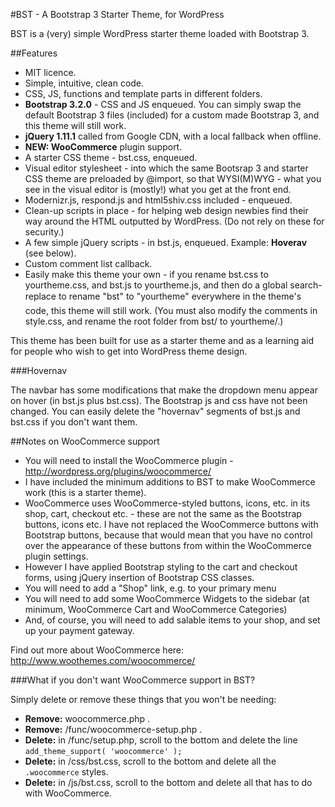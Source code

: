 #BST - A Bootstrap 3 Starter Theme, for WordPress

BST is a (very) simple WordPress starter theme loaded with Bootstrap 3.

##Features

* MIT licence.
* Simple, intuitive, clean code.
* CSS, JS, functions and template parts in different folders.
* **Bootstrap 3.2.0** - CSS and JS enqueued. You can simply swap the default Bootstrap 3 files (included) for a custom made Bootstrap 3, and this theme will still work.
* **jQuery 1.11.1** called from Google CDN, with a local fallback when offline.
* **NEW: WooCommerce** plugin support.
* A starter CSS theme - bst.css, enqueued.
* Visual editor stylesheet - into which the same Bootsrap 3 and starter CSS theme are preloaded by @import, so that WYSI(M)WYG - what you see in the visual editor is (mostly!) what you get at the front end.
* Modernizr.js, respond.js and html5shiv.css included - enqueued.
* Clean-up scripts in place - for helping web design newbies find their way around the HTML outputted by WordPress. (Do not rely on these for security.)
* A few simple jQuery scripts - in bst.js, enqueued. Example: **Hoverav** (see below).
* Custom comment list callback.
* Easily make this theme your own - if you rename bst.css to yourtheme.css, and bst.js to yourtheme.js, and then do a global search-replace to rename "bst" to "yourtheme" everywhere in the theme's code, this theme will still work. (You must also modify the comments in style.css, and rename the root folder from bst/ to yourtheme/.)

This theme has been built for use as a starter theme and as a learning aid for people who wish to get into WordPress theme design.

###Hovernav

The navbar has some modifications that make the dropdown menu appear on hover (in bst.js plus bst.css). The Bootstrap js and css have not been changed. You can easily delete the "hovernav" segments of bst.js and bst.css if you don't want them. 

##Notes on WooCommerce support

* You will need to install the WooCommerce plugin - http://wordpress.org/plugins/woocommerce/
* I have included the minimum additions to BST to make WooCommerce work (this is a starter theme).
* WooCommerce uses WooCommerce-styled buttons, icons, etc. in its shop, cart, checkout etc. - these are not the same as the Bootstrap buttons, icons etc. I have not replaced the WooCommerce buttons with Bootstrap buttons, because that would mean that you have no control over the appearance of these buttons from within the WooCommerce plugin settings.
* However I have applied Bootstrap styling to the cart and checkout forms, using jQuery insertion of Bootstrap CSS classes.
* You will need to add a "Shop" link, e.g. to your primary menu
* You will need to add some WooCommerce Widgets to the sidebar (at minimum, WooCommerce Cart and WooCommerce Categories)
* And, of course, you will need to add salable items to your shop, and set up your payment gateway.

Find out more about WooCommerce here: http://www.woothemes.com/woocommerce/

###What if you don't want WooCommerce support in BST?

Simply delete or remove these things that you won't be needing:

* **Remove:** woocommerce.php .
* **Remove:** /func/woocommerce-setup.php .
* **Delete:** in /func/setup.php, scroll to the bottom and delete the line
`add_theme_support( 'woocommerce' );`
* **Delete:** in /css/bst.css, scroll to the bottom and delete all the `.woocommerce` styles.
* **Delete:** in /js/bst.css, scroll to the bottom and delete all that has to do with WooCommerce.
